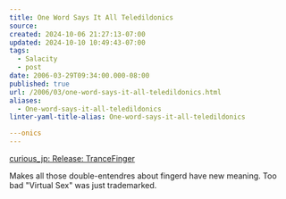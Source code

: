 ```yaml
---
title: One Word Says It All Teledildonics
source: 
created: 2024-10-06 21:27:13-07:00
updated: 2024-10-10 10:49:43-07:00
tags:
  - Salacity
  - post
date: 2006-03-29T09:34:00.000-08:00
published: true
url: /2006/03/one-word-says-it-all-teledildonics.html
aliases:
  - One-word-says-it-all-teledildonics
linter-yaml-title-alias: One-word-says-it-all-teledildonics

---onics
---
```



[curious\_jp: Release: TranceFinger](https://curious-jp.livejournal.com/28944.html "curious_jp: Release: TranceFinger")  
  
Makes all those double-entendres about fingerd have new meaning. Too bad "Virtual Sex" was just trademarked.